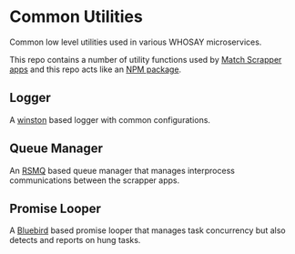 # Common Utilities

Common low level utilities used in various WHOSAY microservices. 

This repo contains a number of utility functions used by [Match Scrapper apps](https://github.com/WhoSay/dataslinger/tree/master/stream) 
and this repo acts like an [NPM package](https://github.com/WhoSay/dataslinger/tree/master/stream/collectors/package.json#L29). 

## Logger

A [winston](https://github.com/winstonjs/winston) based logger with common configurations.

## Queue Manager

An [RSMQ](https://github.com/smrchy/rsmq) based queue manager that manages interprocess communications 
between the scrapper apps.


## Promise Looper

A [Bluebird](http://bluebirdjs.com/docs/getting-started.html) based promise looper that
manages task concurrency but also detects and reports on hung tasks.
